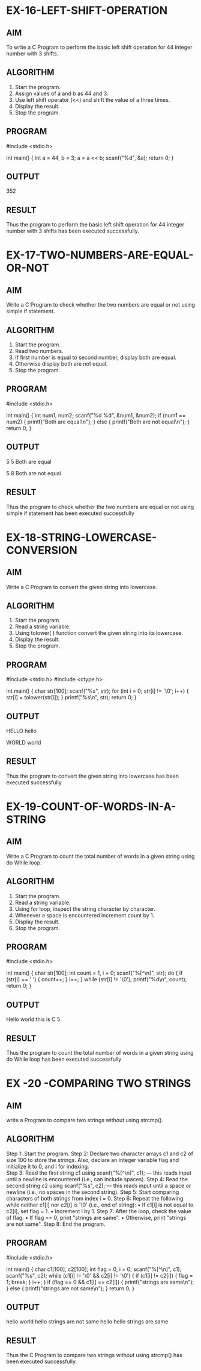 # EX-16-LEFT-SHIFT-OPERATION
## AIM
To write a C Program to perform the basic left shift operation for 44 integer number with 3 shifts.

## ALGORITHM
1.	Start the program.
2.	Assign values of a and b as 44 and 3.
3.	Use left shift operator (<<) and shift the value of a three times.
4.	Display the result.
5.	Stop the program.

## PROGRAM
#include <stdio.h>

int main() {
    int a = 44, b = 3;
    a = a << b;
    scanf("%d", &a);
    return 0;
}


## OUTPUT
352










## RESULT
Thus the program to perform the basic left shift operation for 44 integer number with 3 shifts has been executed successfully.




 
 


# EX-17-TWO-NUMBERS-ARE-EQUAL-OR-NOT


## AIM

Write a C Program to check whether the two numbers are equal or not using simple if statement.

## ALGORITHM

1.	Start the program.
2.	Read two numbers.
3.	If first number is equal to second number, display both are equal.
4.	Otherwise display both are not equal.
5.	Stop the program.

## PROGRAM
#include <stdio.h>

int main() {
    int num1, num2;
    scanf("%d %d", &num1, &num2);
    if (num1 == num2) {
        printf("Both are equal\n");
    } else {
        printf("Both are not equal\n");
    }
    return 0;
}



## OUTPUT
5 5
Both are equal

5 8
Both are not equal

           
## RESULT

Thus the program to check whether the two numbers are equal or not using simple if statement has been executed successfully
 
 


# EX-18-STRING-LOWERCASE-CONVERSION
## AIM
Write a C Program to convert the given string into lowercase.

## ALGORITHM
1.	Start the program.
2.	Read a string variable.
3.	Using tolower( ) function convert the given string into its lowercase.
4.	Display the result.
5.	Stop the program.

## PROGRAM
#include <stdio.h>
#include <ctype.h>

int main() {
    char str[100];
    scanf("%s", str);
    for (int i = 0; str[i] != '\0'; i++) {
        str[i] = tolower(str[i]);
    }
    printf("%s\n", str);
    return 0;
}


## OUTPUT
HELLO
hello

WORLD
world




## RESULT
Thus the program to convert the given string into lowercase has been executed successfully
 
 


# EX-19-COUNT-OF-WORDS-IN-A-STRING
## AIM
Write a C Program to count the total number of words in a given string using do While loop.

## ALGORITHM
1.	Start the program.
2.	Read a string variable.
3.	Using for loop, inspect the string character by character.
4.	Whenever a space is encountered increment count by 1.
5.	Display the result.
6.	Stop the program.

## PROGRAM
#include <stdio.h>

int main() {
    char str[100];
    int count = 1, i = 0;
    scanf("%[^\n]", str);
    do {
        if (str[i] == ' ') {
            count++;
        }
        i++;
    } while (str[i] != '\0');
    printf("%d\n", count);
    return 0;
}


## OUTPUT

Hello world this is C
5



## RESULT
Thus the program to count the total number of words in a given string using do While loop has been executed successfully
 
 


# EX  -20 -COMPARING TWO STRINGS
## AIM
write a Program to compare two strings without using strcmp().
## ALGORITHM
Step 1: Start the program.
Step 2: Declare two character arrays c1 and c2 of size 100 to store the strings. Also, declare an integer variable
             flag and initialize it to 0, and i for indexing.      
Step 3: Read the first string c1 using scanf("%[^\n]", c1); — this reads input until a newline is encountered 
            (i.e., can include spaces).
Step 4: Read the second string c2 using scanf("%s", c2); — this reads input until a space or newline (i.e., no 
            spaces in the second string).
Step 5: Start comparing characters of both strings from index i = 0.
Step 6: Repeat the following while neither c1[i] nor c2[i] is '\0' (i.e., end of string):
•	If c1[i] is not equal to c2[i], set flag = 1.
•	Increment i by 1.
Step 7: After the loop, check the value of flag:
•	If flag == 0, print "strings are same".
•	Otherwise, print "strings are not same".
Step 8: End the program.

## PROGRAM
#include <stdio.h>

int main() {
    char c1[100], c2[100];
    int flag = 0, i = 0;
    scanf("%[^\n]", c1);
    scanf("%s", c2);
    while (c1[i] != '\0' && c2[i] != '\0') {
        if (c1[i] != c2[i]) {
            flag = 1;
            break;
        }
        i++;
    }
    if (flag == 0 && c1[i] == c2[i]) {
        printf("strings are same\n");
    } else {
        printf("strings are not same\n");
    }
    return 0;
}



## OUTPUT
 hello world
hello
strings are not same
hello
hello
strings are same


## RESULT
Thus the C Program to compare two strings without using strcmp() has been executed successfully.


